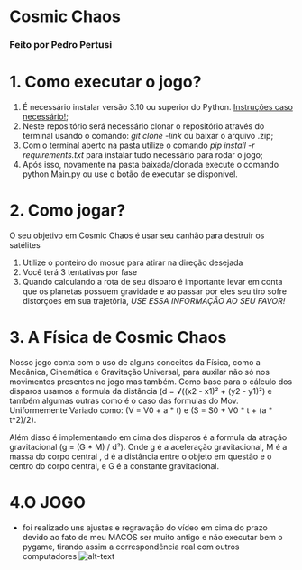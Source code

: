 # Cosmic Chaos
### Feito por Pedro Pertusi

# 1. Como executar o jogo?

1. É necessário instalar versão 3.10 ou superior do Python. [Instruções caso necessário!](https://www.youtube.com/watch?v=pDBnCDuL-dc&vl=pt);
2. Neste repositório será necessário clonar o repositório através do terminal usando o comando: *git clone -link* ou baixar o arquivo .zip;
4. Com o terminal aberto na pasta utilize o comando *pip install -r requirements.txt* para instalar tudo necessário para rodar o jogo;
5. Após isso, novamente na pasta baixada/clonada execute o comando python Main.py ou use o botão de executar se disponível.

# 2. Como jogar?

O seu objetivo em Cosmic Chaos é usar seu canhão para destruir os satélites
1. Utilize o ponteiro do mosue para atirar na direção desejada
2. Você terá 3 tentativas por fase
3. Quando calculando a rota de seu disparo é importante levar em conta que os planetas possuem gravidade e ao passar por eles seu tiro sofre distorçoes em sua trajetória, *USE ESSA INFORMAÇÃO AO SEU FAVOR!*

# 3. A Física de Cosmic Chaos

Nosso jogo conta com o uso de alguns conceitos da Física, como a Mecânica, Cinemática e Gravitação Universal, para auxilar não só nos movimentos presentes no jogo mas também.
Como base para o cálculo dos disparos usamos a formula da distância (d = √((x2 - x1)² + (y2 - y1)²) e também algumas outras como é o caso das formulas do Mov. Uniformemente Variado como: (V = V0 + a * t) e (S = S0 + V0 * t + (a * t^2)/2).

Além disso é implementando em cima dos disparos é a formula da atração gravitacional (g = (G * M) / d²).
Onde g é a aceleração gravitacional, M é a massa do corpo central , d é a distância entre o objeto em questão e o centro do corpo central, e G é a constante gravitacional.

# 4.O JOGO
* foi realizado uns ajustes e regravação do vídeo em cima do prazo devido ao fato de meu MACOS ser muito antigo e não executar bem o pygame, tirando assim a correspondência real com outros computadores
![alt-text](https://github.com/PedroPertusi/CosmicChaos-Pygame-Project/blob/main/Assets/gameplay.gif)
